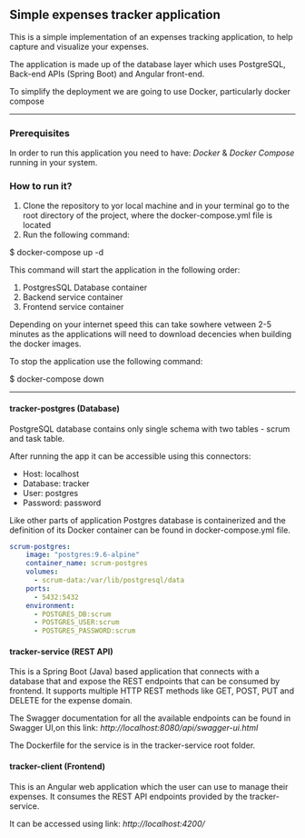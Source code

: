 ## Simple expenses tracker application

This is a simple implementation of an expenses tracking application, to help capture and visualize your expenses. 

The application is made up of the database layer which uses PostgreSQL, Back-end APIs (Spring Boot) and Angular front-end. 

To simplify the deployment we are going to use Docker, particularly docker compose

---

### Prerequisites

In order to run this application you need to have: *Docker* & *Docker Compose* running in your system. 

### How to run it?
1. Clone the repository to yor local machine and in your terminal go to the root directory of the project, where the docker-compose.yml file is located
2. Run the following command: 

$ docker-compose up -d

This command will start the application in the following order:
1. PostgresSQL Database container
2. Backend service container
3. Frontend service container

Depending on your internet speed this can take sowhere vetween 2-5 minutes as the applications will need to download decencies when building the docker images. 

To stop the application use the following command:  


$ docker-compose down


---

#### tracker-postgres (Database)

PostgreSQL database contains only single schema with two tables - scrum
and task table.

After running the app it can be accessible using this connectors:

- Host: localhost
- Database: tracker
- User: postgres
- Password: password


Like other parts of application Postgres database is containerized and
the definition of its Docker container can be found in
docker-compose.yml file.

```yml
scrum-postgres:
    image: "postgres:9.6-alpine"
    container_name: scrum-postgres
    volumes:
      - scrum-data:/var/lib/postgresql/data
    ports:
      - 5432:5432
    environment:
      - POSTGRES_DB:scrum
      - POSTGRES_USER:scrum
      - POSTGRES_PASSWORD:scrum
```


#### tracker-service (REST API)

This is a Spring Boot (Java) based application that connects with a
database that and expose the REST endpoints that can be consumed by
frontend. It supports multiple HTTP REST methods like GET, POST, PUT and
DELETE for the expense domain.

The Swagger documentation for all the available endpoints can be found in Swagger UI,on this link: *http://localhost:8080/api/swagger-ui.html*

The Dockerfile for the service is in the tracker-service root folder.


#### tracker-client (Frontend)

This is an Angular web application which the user can use to manage their expenses. It consumes the REST API endpoints provided by
the tracker-service.

It can be accessed using link: *http://localhost:4200/*